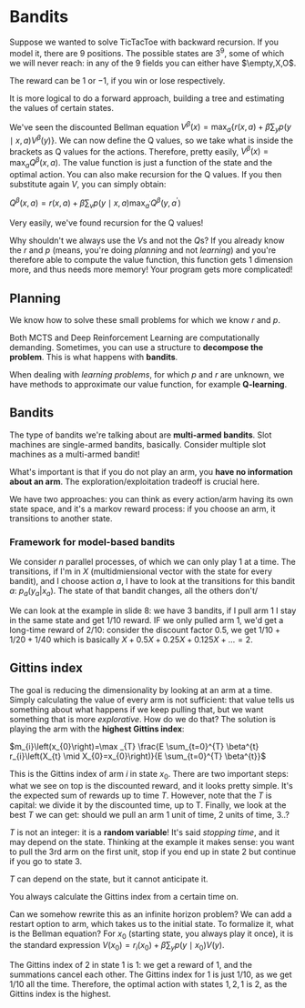 # Bandits

Suppose we wanted to solve TicTacToe with backward recursion. If you model it, there are 9 positions. The possible states are $3^9$, some of which we will never reach: in any of the 9 fields you can either have $\empty,X,O$.

The reward can be $1$ or $-1$, if you win or lose respectively.

It is more logical to do a forward approach, building a tree and estimating the values of certain states. 

We've seen the discounted Bellman equation $V^{\beta}(x)=\max _{a}\left\{r(x, a)+\beta \sum_{y} p(y \mid x, a) V^{\beta}(y)\right\}$. We can now define the Q values, so we take what is inside the brackets as Q values for the actions. Therefore, pretty easily, $V^{\beta}(x)=\max _{a} Q^{\beta}(x, a)$. The value function is just a function of the state and the optimal action. You can also make recursion for the Q values. If you then substitute again $V$, you can simply obtain:

$Q^{\beta}(x, a)=r(x, a)+\beta \sum_{v} p(y \mid x, a) \max _{a^{\prime}} Q^{\beta}\left(y, a^{\prime}\right)$

Very easily, we've found recursion for the Q values!

Why shouldn't we always use the $V$s and not the $Q$s? If you already know the $r$ and $p$ (means, you're doing *planning* and not *learning*) and you're therefore able to compute the value function, this function gets 1 dimension more, and thus needs more memory! Your program gets more complicated!

## Planning

We know how to solve these small problems for which we know $r$ and $p$.

Both MCTS and Deep Reinforcement Learning are computationally demanding. Sometimes, you can use a structure to  **decompose the problem**. This is what happens with **bandits**.

When dealing with *learning problems*, for which $p$ and $r$ are unknown, we have methods to approximate our value function, for example **Q-learning**. 

## Bandits

The type of bandits we're talking about are **multi-armed bandits**. Slot machines are single-armed bandits, basically. Consider multiple slot machines as a multi-armed bandit!

What's important is that if you do not play an arm, you **have no information about an arm**. The exploration/exploitation tradeoff is crucial here. 

We have two approaches: you can think as every action/arm having its own state space, and it's a markov reward process: if you choose an arm, it transitions to another state. 

### Framework for model-based bandits

We consider $n$ parallel processes, of which we can only play 1 at a time. The transitions, if I'm in $X$ (multidmiensional vector with the state for every bandit), and I choose action $a$, I have to look at the transitions for this bandit $a$: $p_a(y_a|x_a)$. The state of that bandit changes, all the others don't/

We can look at the example in slide 8: we have 3 bandits, if I pull arm 1 I stay in the same state and get $1/10$ reward. IF we only pulled arm 1, we'd get a long-time reward of $2/10$: consider the discount factor $0.5$, we get $1/10 + 1/20 + 1/40$ which is basically $X+0.5X+0.25X+0.125X+...=2$.

## Gittins index

The goal is reducing the dimensionality by looking at an arm at a time. Simply calculating the value of every arm is not sufficient: that value tells us something about what happens if we keep pulling that, but we want something that is more *explorative*. How do we do that? The solution is playing the arm with the **highest Gittins index**:

$m_{i}\left(x_{0}\right)=\max _{T} \frac{E \sum_{t=0}^{T} \beta^{t} r_{i}\left(X_{t} \mid X_{0}=x_{0}\right)}{E \sum_{t=0}^{T} \beta^{t}}$

This is the Gittins index of arm $i$ in state $x_0$. There are two important steps: what we see on top is the discounted reward, and it looks pretty simple. It's the expected sum of rewards up to time $T$. However, note that the $T$ is capital: we divide it by the discounted time, up to T. Finally, we look at the best $T$ we can get: should we pull an arm 1 unit of time, 2 units of time, 3..?

$T$ is not an integer: it is a **random variable**! It's said *stopping time*, and it may depend on the state. Thinking at the example it makes sense: you want to pull the 3rd arm on the first unit, stop if you end up in state 2 but continue if you go to state 3.

$T$ can depend on the state, but it cannot anticipate it. 

You always calculate the Gittins index from a certain time on. 

Can we somehow rewrite this as an infinite horizon problem? We can add a restart option to arm, which takes us to the initial state. To formalize it, what is the Bellman equation? For $x_0$ (starting state, you always play it once), it is the standard expression $V\left(x_{0}\right)=r_{i}\left(x_{0}\right)+\beta \sum_{y} p\left(y \mid x_{0}\right) V(y)$.

The Gittins index of 2 in state 1 is 1: we get a reward of 1, and the summations cancel each other. The Gittins index for 1 is just $1/10$, as we get $1/10$ all the time. Therefore, the optimal action with states $1,2,1$ is $2$, as the Gittins index is the highest. 

